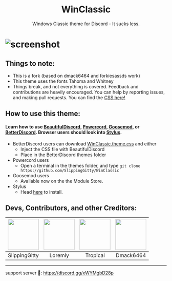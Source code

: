 <h1 align="center">WinClassic</h1>
<p align="center">Windows Classic theme for Discord - It sucks less.</p>

# ![screenshot](https://files.catbox.moe/qcjfyz.png)

## Things to note: 
* This is a fork (based on dmack6464 and forkiesassds work)
* This theme uses the fonts Tahoma and Whitney
* Things break, and not everything is covered. Feedback and contributions are heavily encouraged. You can help by reporting issues, and making pull requests. You can find the [CSS here!](https://github.com/SlippingGitty/slippinggitty.github.io/blob/main/WinClassic.css)


## How to use this theme:

#### Learn how to use [BeautifulDiscord](https://github.com/leovoel/BeautifulDiscord), [Powercord](https://github.com/powercord-org/powercord), [Goosemod](https://goosemod.com/), or [BetterDiscord](https://github.com/rauenzi/BetterDiscordApp). Browser users should look into [Stylus](https://github.com/openstyles/stylus).

* BetterDiscord users can download [WinClassic.theme.css](https://raw.githubusercontent.com/SlippingGitty/WinClassic/master/WinClassic.theme.css) and either
  * Inject the CSS file with BeautifulDiscord
  * Place in the BetterDiscord themes folder
* Powercord users
  * Open a terminal in the themes folder, and type `git clone https://github.com/SlippingGitty/WinClassic`
* Goosemod users
  * Available now on the the Module Store.
* Stylus
  * Head [here](https://github.com/SlippingGitty/WinClassic/raw/master/WinClassic.user.css) to install.

## Devs, Contributors, and other Creditors:

| <a href="https://github.com/SlippingGitty" target="_blank"> <img src="https://avatars.githubusercontent.com/u/76500838?s=460&u=109f1c2012f3e452251391807262ed098f45ec94&v=4" alt="" width="96px" height="96px"> </a> | <a href="https://github.com/Loremly" target="_blank"> <img src="https://avatars.githubusercontent.com/u/86319836?s=460&u=1c5fb61c01699a43288a53ff453b70254ba714b5&v=4" alt="" width="96px" height="96px"> </a> |<a href="https://github.com/Tropix126" target="_blank"> <img src="https://avatars1.githubusercontent.com/u/42101043?s=460&u=f44f07cf7122e1ba61a9e9e8ca83d133c741d011&v=4" alt="" width="96px" height="96px"> </a> |<a href="https://github.com/dmack6464" target="_blank"> <img src="https://avatars.githubusercontent.com/u/29574547?v=4?s=460&u=f44f07cf7122e1ba61a9e9e8ca83d133c741d011&v=4" alt="" width="96px" height="96px"> </a> |
|:-:|:-:|:-:|:-:|
| SlippingGitty | Loremly | Tropical | Dmack6464 |

___
support server 💬: https://discord.gg/xWYMgbD28p
